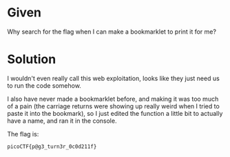 # Given
Why search for the flag when I can make a bookmarklet to print it for me?

# Solution
I wouldn't even really call this web exploitation, looks like they just need us to run the code somehow.

I also have never made a bookmarklet before, and making it was too much of a pain 
(the carriage returns were showing up really weird when I tried to paste it into the bookmark), 
so I just edited the function a little bit
to actually have a name, and ran it in the console.

The flag is:
```
picoCTF{p@g3_turn3r_0c0d211f}
```
